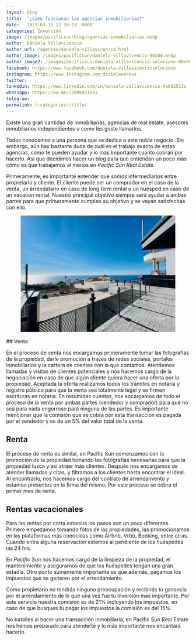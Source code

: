 ```yaml
---
layout: blog
title:  "¿Como funcionan las agencias inmobiliarias?"
date:   2023-03-15 13:30:23 -0800
categories: Inversión
image: /images/pacificsun/blog/agencias-inmobiliarias.webp
author: Daniela Villavicencio
author_url: /agentes/daniela-villavicencio.html
author_image: /images/pacificsun/daniela-villavicencio-80x80.webp
author_image2: /images/pacificsun/daniela-villavicencio-solorzano-80x80.webp
facebook: https://www.facebook.com/daniela.villavicenciosolorzano
instagram: https://www.instagram.com/danielaversus
twitter:
linkedin: https://www.linkedin.com/in/daniela-villavicencio-4a662513a
whatsapp: https://wa.me/12098431531
telegram: 
permalink: /:categories/:title/
---
```


Existe una gran cantidad de inmobiliarias, agencias de real estate, asesores inmobiliarios independientes o como les guste llamarlos. 

Todos conocemos a una persona que se dedica a este noble negocio. Sin embargo, aún hay bastante duda de cuál es el trabajo exacto de estas agencias, como te pueden ayudar y lo más importante cuanto cobran por hacerlo. Así que decidimos hacer un blog para que entiendan un poco más cómo es que trabajamos al menos en _Pacific Sun Real Estate_.

Primeramente, es importante entender que somos intermediarios entre propietario y cliente. El cliente puede ser un comprador en el caso de la venta, un arrendatario en caso de long term rental o un huésped en caso de un vacation rental. Nuestro principal objetivo siempre será ayudar a ambas partes para que primeramente cumplan su objetivo y se vayan satisfechas con ello.

<figure>
    <img src="/images/pacificsun/carrusel-3.webp" class="img-fluid" alt="{{post.title}}">
</figure>
## Venta

En el proceso de venta nos encargamos primeramente tomar las fotografías de la propiedad, darle promoción a través de redes sociales, portales inmobiliarios y la cartera de clientes con la que contamos. Atendemos llamadas y visitas de clientes potenciales y nos hacemos cargo de la negociación en caso de que algún cliente quiera hacer una oferta por la propiedad. Aceptada la oferta realizamos todos los trámites en notaria y registro público para que la venta sea totalmente legal y se firmen escrituras en notaria. En resumidas cuentas, nos encargamos de todo el proceso de la venta por ambas partes (vendedor y comprador) para que no sea para nada engorroso para ninguna de las partes. 
Es importante mencionar que la comisión que se cobra por esta transacción es pagada por el vendedor y es de un 5% del valor total de la venta.

## Renta
El proceso de renta es similar, en Pacific Sun comenzamos con la promoción de la propiedad tomando las fotografías necesarias para que la propiedad luzca y así atraer más clientes. Después nos encargamos de atender llamadas y citas, y filtramos a los clientes hasta encontrar el ideal. Al encontrarlo, nos hacemos cargo del contrato de arrendamiento y estamos presentes en la firma del mismo. 
Por este proceso se cobra el primer mes de renta.

## Rentas vacacionales

Para las rentas por corta estancia los pasos son un poco diferentes. Primero empezamos tomando fotos de las propiedades, las promocionamos en las plataformas más conocidas como Airbnb, Vrbo, Booking, entre otras. Cuando entra alguna reservación estamos al pendiente de los huéspedes las 24 hrs. 

En _Pacific Sun_ nos hacemos cargo de la limpieza de la propiedad, el mantenimiento y asegurarnos de que los huéspedes tengan una gran estadía.
Otro punto sumamente importante es que además, pagamos los impuestos que se generen por el arrendamiento.

Como propietario no tendrás ninguna preocupación y recibirás tu ganancia por el arrendamiento de lo que una vez fue tu inversión más importante.
Por este servicio nuestra comisión es de 21% incluyendo los impuestos, en caso de que busques tu pagar los impuestos la comisión es del 15%.

No batalles al hacer una transacción inmobiliaria, en Pacific Sun Real Estate nos hemos preparado para atenderte y lo más importante nos encantará hacerlo.
